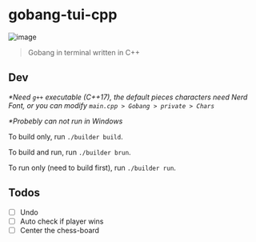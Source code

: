 # gobang-tui-cpp

![image](https://user-images.githubusercontent.com/73375859/233754919-b91b53c2-90a6-4b0a-a686-18d85687bb2a.png)

> Gobang in terminal written in C++

## Dev

_\*Need `g++` executable (C++17), the default pieces characters need Nerd Font, or you can modify `main.cpp > Gobang > private > Chars`_

_\*Probebly can not run in Windows_

To build only, run `./builder build`.

To build and run, run `./builder brun`.

To run only (need to build first), run `./builder run`.

## Todos

- [ ] Undo
- [ ] Auto check if player wins
- [ ] Center the chess-board
